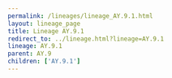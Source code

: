 ```yaml
---
permalink: /lineages/lineage_AY.9.1.html
layout: lineage_page
title: Lineage AY.9.1
redirect_to: ../lineage.html?lineage=AY.9.1
lineage: AY.9.1
parent: AY.9
children: ['AY.9.1']
---
```

